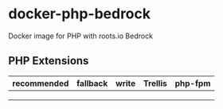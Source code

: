 # docker-php-bedrock
Docker image for PHP with roots.io Bedrock

## PHP Extensions

| recommended | fallback | write | Trellis | php-fpm |
|-------------|----------|-------|---------|---------|
|             |          |       |         |         |
|             |          |       |         |         |
|             |          |       |         |         |
